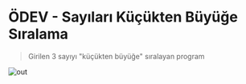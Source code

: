 # ÖDEV - Sayıları Küçükten Büyüğe Sıralama

> Girilen 3 sayıyı "küçükten büyüğe" sıralayan program
 

![out](https://user-images.githubusercontent.com/35347777/138607175-1ba55a08-3d77-4a16-b0f7-8476db79de94.gif)

